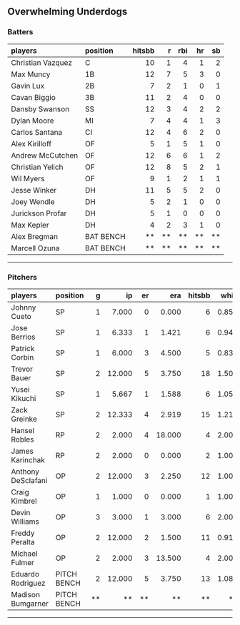 ## Overwhelming Underdogs

### Batters

 
|players           |position  | hitsbb|  r| rbi| hr| sb| 
|:-----------------|:---------|------:|--:|---:|--:|--:| 
|Christian Vazquez |C         |     10|  1|   4|  1|  2| 
|Max Muncy         |1B        |     12|  7|   5|  3|  0| 
|Gavin Lux         |2B        |      7|  2|   1|  0|  1| 
|Cavan Biggio      |3B        |     11|  2|   4|  0|  0| 
|Dansby Swanson    |SS        |     12|  3|   4|  2|  2| 
|Dylan Moore       |MI        |      7|  4|   4|  1|  3| 
|Carlos Santana    |CI        |     12|  4|   6|  2|  0| 
|Alex Kirilloff    |OF        |      5|  1|   5|  1|  0| 
|Andrew McCutchen  |OF        |     12|  6|   6|  1|  2| 
|Christian Yelich  |OF        |     12|  8|   5|  2|  1| 
|Wil Myers         |OF        |      9|  1|   2|  1|  1| 
|Jesse Winker      |DH        |     11|  5|   5|  2|  0| 
|Joey Wendle       |DH        |      5|  2|   1|  0|  0| 
|Jurickson Profar  |DH        |      5|  1|   0|  0|  0| 
|Max Kepler        |DH        |      4|  2|   3|  1|  0| 
|Alex Bregman      |BAT BENCH |     **| **|  **| **| **| 
|Marcell Ozuna     |BAT BENCH |     **| **|  **| **| **| 


* * *

### Pitchers

 
|players            |position    |  g|     ip| er|    era| hitsbb|  whip| so|  w| sv| 
|:------------------|:-----------|--:|------:|--:|------:|------:|-----:|--:|--:|--:| 
|Johnny Cueto       |SP          |  1|  7.000|  0|  0.000|      6| 0.857|  6|  1|  0| 
|Jose Berrios       |SP          |  1|  6.333|  1|  1.421|      6| 0.947|  9|  0|  0| 
|Patrick Corbin     |SP          |  1|  6.000|  3|  4.500|      5| 0.833|  6|  0|  0| 
|Trevor Bauer       |SP          |  2| 12.000|  5|  3.750|     18| 1.500| 18|  1|  0| 
|Yusei Kikuchi      |SP          |  1|  5.667|  1|  1.588|      6| 1.059|  6|  1|  0| 
|Zack Greinke       |SP          |  2| 12.333|  4|  2.919|     15| 1.216|  8|  1|  0| 
|Hansel Robles      |RP          |  2|  2.000|  4| 18.000|      4| 2.000|  0|  0|  1| 
|James Karinchak    |RP          |  2|  2.000|  0|  0.000|      2| 1.000|  1|  0|  1| 
|Anthony DeSclafani |OP          |  2| 12.000|  3|  2.250|     12| 1.000| 15|  1|  0| 
|Craig Kimbrel      |OP          |  1|  1.000|  0|  0.000|      1| 1.000|  3|  0|  0| 
|Devin Williams     |OP          |  3|  3.000|  1|  3.000|      6| 2.000|  4|  2|  0| 
|Freddy Peralta     |OP          |  2| 12.000|  2|  1.500|     11| 0.917| 18|  1|  0| 
|Michael Fulmer     |OP          |  2|  2.000|  3| 13.500|      4| 2.000|  2|  0|  0| 
|Eduardo Rodriguez  |PITCH BENCH |  2| 12.000|  5|  3.750|     13| 1.083| 15|  1|  0| 
|Madison Bumgarner  |PITCH BENCH | **|     **| **|     **|     **|    **| **| **| **| 


* * *


